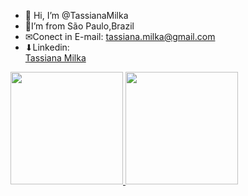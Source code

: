 - 👋 Hi, I’m @TassianaMilka
- 🏡I’m from São Paulo,Brazil
- ✉Conect in E-mail: tassiana.milka@gmail.com
- ⬇Linkedin: <div class="badge-base LI-profile-badge" data-locale="pt_BR" data-size="medium" data-theme="dark" data-type="VERTICAL" data-vanity="tassiana-milka-05b98b20b" data-version="v1"><a class="badge-base__link LI-simple-link" href="https://br.linkedin.com/in/tassiana-milka-05b98b20b?trk=profile-badge">Tassiana Milka</a></div>
              

<div>
<a href="https://github.com/TassianaMilka">
<img height="180em" src="https://github-readme-stats.vercel.app/api/top-langs/?username=tassianaMilka&layout=compact&langs_count=7&theme=dracula"/>
<img height="180em" src="https://github-readme-stats.vercel.app/api?username=TassianaMilka&show_icons=true&theme=dracula&include_all_commits=true&count_private=true"/>
</div>

<!---
TassianaMilka/TassianaMilka is a ✨ special ✨ repository because its `README.md` (this file) appears on your GitHub profile.
You can click the Preview link to take a look at your changes.
--->
